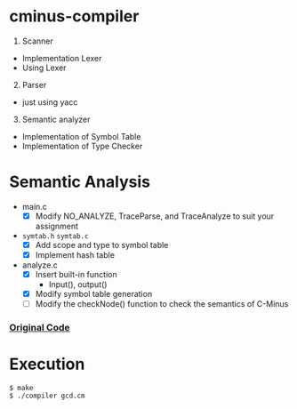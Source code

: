 # cminus-compiler

1. Scanner
  - Implementation Lexer
  - Using Lexer
2. Parser
  - just using yacc
3. Semantic analyzer
  - Implementation of Symbol Table
  - Implementation of Type Checker


# Semantic Analysis
>
- main.c
  - [x] Modify NO_ANALYZE, TraceParse, and TraceAnalyze to suit your assignment
- `symtab.h` `symtab.c`
  - [x] Add scope and type to symbol table
  - [x] Implement hash table
- analyze.c
  - [x] Insert built-in function
    - Input(), output()
  - [x] Modify symbol table generation
  - [ ] Modify the checkNode() function to check the semantics of C-Minus

### [Original Code](http://www.cs.sjsu.edu/~louden/cmptext/)


# Execution

```
$ make
$ ./compiler gcd.cm
```
